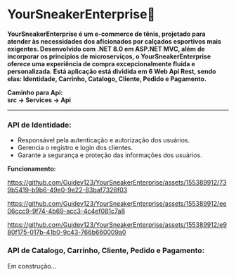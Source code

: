 # YourSneakerEnterprise👟

<strong>YourSneakerEnterprise é um e-commerce de tênis, projetado para atender às necessidades dos aficionados por calçados esportivos mais exigentes. Desenvolvido com .NET 8.0 em ASP.NET MVC, além de incorporar os princípios de microserviços, o YourSneakerEnterprise oferece uma experiência de compra excepcionalmente fluida e personalizada. Está aplicação está dividida em 6 Web Api Rest, sendo elas: Identidade, Carrinho, Catalogo, Cliente, Pedido e Pagamento.

Caminho para Api: <br>
src -> Services -> Api
</strong>

<hr>
<h3>API de Identidade:</h3>
<ul>
        <li>
                Responsável pela autenticação e autorização dos usuários.
        </li>
        <li>
                Gerencia o registro e login dos clientes.
        </li>
        <li>
             Garante a segurança e proteção das informações dos usuários.      
        </li>   
</ul>


<strong>Funcionamento:</strong>

https://github.com/Guidev123/YourSneakerEnterprise/assets/155389912/739b5419-b9b6-49e0-9e22-83baf7326f03

https://github.com/Guidev123/YourSneakerEnterprise/assets/155389912/ee06ccc9-9f74-4b69-acc3-4c4ef081c7a8

https://github.com/Guidev123/YourSneakerEnterprise/assets/155389912/e980f175-017b-41b0-9c43-766b660009a0

<h3>API de Catalogo, Carrinho, Cliente, Pedido e Pagamento:</h3>

Em construção...
